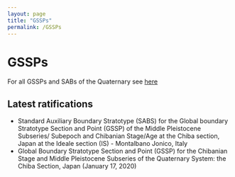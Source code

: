 ```yaml
---
layout: page
title: "GSSPs"
permalink: /GSSPs
---
```


# GSSPs #
For all GSSPs and SABs of the Quaternary see [here](https://stratigraphy.org/gssps/#quaternary)  

## Latest ratifications ##
* Standard Auxiliary Boundary Stratotype (SABS) for the Global boundary Stratotype Section and Point (GSSP) of the Middle Pleistocene Subseries/ Subepoch and Chibanian Stage/Age at the Chiba section, Japan at the Ideale section (IS) - Montalbano Jonico, Italy
* Global Boundary Stratotype Section and Point (GSSP) for the Chibanian Stage and Middle Pleistocene Subseries of the Quaternary System: the Chiba Section, Japan (January 17, 2020)

